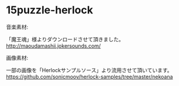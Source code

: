 15puzzle-herlock
================

音楽素材: 

「魔王魂」様よりダウンロードさせて頂きました。
http://maoudamashii.jokersounds.com/


画像素材:

一部の画像を「Herlockサンプルソース」より流用させて頂いています。
https://github.com/sonicmoov/herlock-samples/tree/master/nekoana



